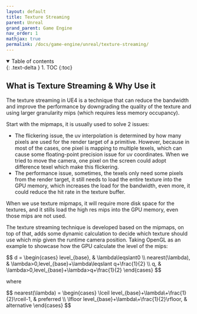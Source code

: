 ```yaml
---
layout: default
title: Texture Streaming
parent: Unreal
grand_parent: Game Engine
nav_order: 1
mathjax: true
permalink: /docs/game-engine/unreal/texture-streaming/
---
```


<details open markdown="block">
  <summary>
    Table of contents
  </summary>
  {: .text-delta }
1. TOC
{:toc}
</details>

## What is Texture Streaming & Why Use it

The texture streaming in UE4 is a technique that can reduce the bandwidth and improve the performance by downgrading the quality of the texture and using larger granularity mips (which requires less memory occupancy).

Start with the mipmaps, it is usually used to solve 2 issues:

- The flickering issue, the uv interpolation is determined by how many pixels are used for the render target of a primitive. However, because in most of the cases, one pixel is mapping to multiple texels, which can cause some floating-point precision issue for uv coordinates. When we tried to move the camera, one pixel on the screen could adopt difference texel which make this flickering.
- The performance issue, sometimes, the texels only need some pixels from the render target, it still needs to load the entire texture into the GPU memory, which increases the load for the bandwidth, even more, it could reduce the hit rate in the texture buffer.

When we use texture mipmaps, it will require more disk space for the textures, and it stills load the high res mips into the GPU memory, even those mips are not used.

The texture streaming technique is developed based on the mipmaps, on top of that, adds some dynamic calculation to decide which texture should use which mip given the runtime camera position. Taking OpenGL as an example to showcase how the GPU calculate the level of the mips:

<div>$$
d = 
\begin{cases}
level_{base}, & \lambda\leqslant0 \\
nearest(\lambda), & \lambda>0,level_{base}+\lambda\leqslant q+\frac{1}{2} \\
q, & \lambda>0,level_{base}+\lambda>q+\frac{1}{2}
\end{cases}
$$</div>

where

<div>$$
nearest(\lambda) = 
\begin{cases}
\lceil level_{base}+\lambda\+\frac{1}{2}\rceil-1, & preferred \\
\lfloor level_{base}+\lambda\+\frac{1}{2}\rfloor, & alternative
\end{cases}
$$</div>